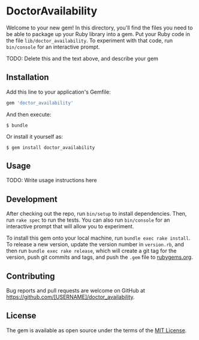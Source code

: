# DoctorAvailability

Welcome to your new gem! In this directory, you'll find the files you need to be able to package up your Ruby library into a gem. Put your Ruby code in the file `lib/doctor_availability`. To experiment with that code, run `bin/console` for an interactive prompt.

TODO: Delete this and the text above, and describe your gem

## Installation

Add this line to your application's Gemfile:

```ruby
gem 'doctor_availability'
```

And then execute:

    $ bundle

Or install it yourself as:

    $ gem install doctor_availability

## Usage

TODO: Write usage instructions here

## Development

After checking out the repo, run `bin/setup` to install dependencies. Then, run `rake spec` to run the tests. You can also run `bin/console` for an interactive prompt that will allow you to experiment.

To install this gem onto your local machine, run `bundle exec rake install`. To release a new version, update the version number in `version.rb`, and then run `bundle exec rake release`, which will create a git tag for the version, push git commits and tags, and push the `.gem` file to [rubygems.org](https://rubygems.org).

## Contributing

Bug reports and pull requests are welcome on GitHub at https://github.com/[USERNAME]/doctor_availability.

## License

The gem is available as open source under the terms of the [MIT License](https://opensource.org/licenses/MIT).
